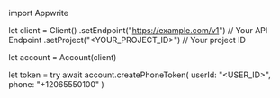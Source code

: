 import Appwrite

let client = Client()
    .setEndpoint("https://example.com/v1") // Your API Endpoint
    .setProject("<YOUR_PROJECT_ID>") // Your project ID

let account = Account(client)

let token = try await account.createPhoneToken(
    userId: "<USER_ID>",
    phone: "+12065550100"
)

